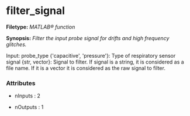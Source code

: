 # filter_signal

**Filetype:** _MATLAB&reg; function_

**Synopsis:** _Filter the input probe signal for drifts and high frequency glitches._

Input:
    probe_type {'capacitive', 'pressure'}: Type of respiratory sensor
    signal {str, vector}: Signal to filter. If signal is a string, it is 
      considered as a file name. If it is a vector it is considered as 
      the raw signal to filter.


### Attributes


- nInputs : 2

- nOutputs : 1
